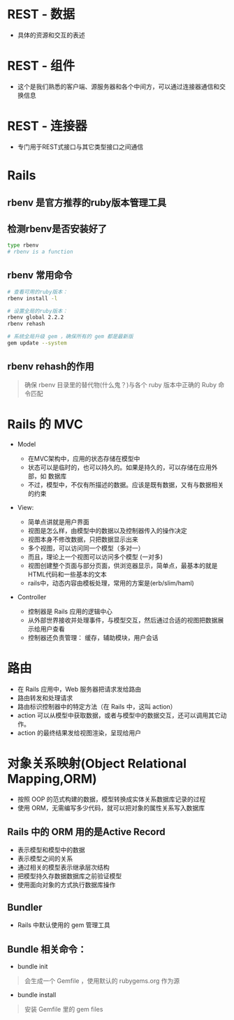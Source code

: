 # REST - 数据
+ 具体的资源和交互的表述

# REST - 组件
+ 这个是我们熟悉的客户端、源服务器和各个中间方，可以通过连接器通信和交换信息

# REST - 连接器
+ 专门用于REST式接口与其它类型接口之间通信

# Rails

## rbenv 是官方推荐的ruby版本管理工具 

## 检测rbenv是否安装好了
```bash
type rbenv
# rbenv is a function
```

## rbenv 常用命令
```bash
# 查看可用的ruby版本：
rbenv install -l

# 设置全局的ruby版本：
rbenv global 2.2.2
rbenv rehash

# 系统全局升级 gem ，确保所有的 gem 都是最新版
gem update --system
```

## rbenv rehash的作用
> 确保 rbenv 目录里的替代物(什么鬼？)与各个 ruby 版本中正确的 Ruby 命令匹配


# Rails 的 MVC
- Model
    + 在MVC架构中，应用的状态存储在模型中
    + 状态可以是临时的，也可以持久的。如果是持久的，可以存储在应用外部，如 数据库
    + 不过，模型中，不仅有所描述的数据。应该是既有数据，又有与数据相关的约束

- View:
    + 简单点讲就是用户界面
    + 视图是怎么样，由模型中的数据以及控制器传入的操作决定
    + 视图本身不修改数据，只把数据显示出来
    + 多个视图，可以访问同一个模型（多对一）
    + 而且，理论上一个视图可以访问多个模型 (一对多)
    + 视图创建整个页面与部分页面，供浏览器显示，简单点，最基本的就是HTML代码和一些基本的文本
    + rails中，动态内容由模板处理，常用的方案是(erb/slim/haml)

- Controller
    + 控制器是 Rails 应用的逻辑中心
    + 从外部世界接收并处理事件，与模型交互，然后通过合适的视图把数据展示给用户查看
    + 控制器还负责管理： 缓存，辅助模块，用户会话

# 路由
+ 在 Rails 应用中，Web 服务器把请求发给路由
+ 路由转发和处理请求
+ 路由标识控制器中的特定方法（在 Rails 中，这叫 action）
+ action 可以从模型中获取数据，或者与模型中的数据交互，还可以调用其它动作。
+ action 的最终结果发给视图渲染，呈现给用户

# 对象关系映射(Object Relational Mapping,ORM)
+ 按照 OOP 的范式构建的数据，模型转换成实体关系数据库记录的过程
+ 使用 ORM，无需编写多少代码，就可以把对象的属性关系写入数据库

## Rails 中的 ORM 用的是Active Record
+ 表示模型和模型中的数据
+ 表示模型之间的关系
+ 通过相关的模型表示继承层次结构
+ 把模型持久存数据数据库之前验证模型
+ 使用面向对象的方式执行数据库操作

## Bundler
+ Rails 中默认使用的 gem 管理工具

## Bundle 相关命令：
+ bundle init
> 会生成一个 Gemfile ，使用默认的 rubygems.org 作为源
+ bundle install 
> 安装 Gemfile 里的 gem files